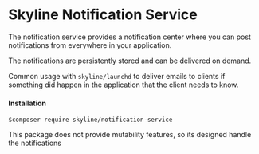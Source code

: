 # Skyline Notification Service
The notification service provides a notification center where you can post notifications from everywhere in your application.

The notifications are persistently stored and can be delivered on demand.

Common usage with ```skyline/launchd``` to deliver emails to clients if something did happen in the application that the client needs to know.

#### Installation
```bin
$composer require skyline/notification-service
```

This package does not provide mutability features, so its designed handle the notifications